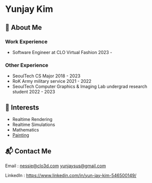 # Yunjay Kim

## :elephant: About Me
### Work Experience
- Software Engineer at CLO Virtual Fashion 2023 -
### Other Experience
- SeoulTech CS Major 2018 - 2023  
- RoK Army military service 2021 - 2022  
- SeoulTech Computer Graphics & Imaging Lab undergrad research student 2022 - 2023

## :seedling: Interests
- Realtime Rendering
- Realtime Simulations  
- Mathematics  
- [Painting](markdowns/paintingsByYJ.md)   

## :mailbox_with_mail: Contact Me
Email : 
nessie@clo3d.com
yunjaysus@gmail.com

LinkedIn : https://www.linkedin.com/in/yun-jay-kim-546500149/

<!--
-->
